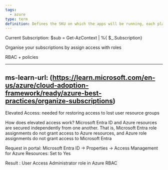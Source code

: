```yaml
---
tags:
  - azure
type: term
definition: Defines the SKU on which the apps will be running, each plan belongs to one region
---
```


Current Subscription:
$sub = Get-AzContext | %{ $_.Subscription} 

Organise your subscriptions by assign access with roles

RBAC + policies


---
ms-learn-url: (https://learn.microsoft.com/en-us/azure/cloud-adoption-framework/ready/azure-best-practices/organize-subscriptions)
---

Elevated Access: needed for restoring access to lost user resource groups

How does elevated access work?
Microsoft Entra ID and Azure resources are secured independently from one another. 
That is, Microsoft Entra role assignments do not grant access to Azure resources, and Azure role assignments do not grant access to Microsoft Entra

Request in portal: Microsoft Entra ID -> Properties -> Access Management for Azure Resources: Set to Yes

Result :  User Access Administrator role in Azure RBAC